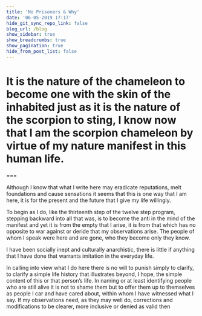 ```yaml
---
title: 'No Prisoners & Why'
date: '06-05-2019 17:17'
hide_git_sync_repo_link: false
blog_url: /blog
show_sidebar: true
show_breadcrumbs: true
show_pagination: true
hide_from_post_list: false
---
```


# It is the nature of the chameleon to become one with the skin of the inhabited just as it is the nature of the scorpion to sting, I know now that I am the scorpion chameleon by virtue of my nature manifest in this human life.
===

Although I know that what I write here may eradicate reputations, melt foundations and cause sensations it seems that this is one way that I am here, it is for the present and the future that I give my life willingly.

To begin as I do, like the thirteenth step of the twelve step program, stepping backward into all that was, is to become the anti in the mind of the manifest and yet it is from the empty that I arise, it is from that which has no opposite to war against or deride that my observations arise. The people of whom I speak were here and are gone, who they become only they know.

I have been socially inept and culturally anarchistic, there is little if anything that I have done that warrants imitation in the everyday life.

In calling into view what I do here there is no will to punish simply to clarify, to clarify a simple life history that illustrates beyond, I hope, the simple content of this or that person’s life. In naming or at least identifying people who are still alive it is not to shame them but to offer them up to themselves as people I car and have cared about, within whom I have witnessed what I say. If my observations need, as they may well do, corrections and modifications to be clearer, more inclusive or denied as valid then
